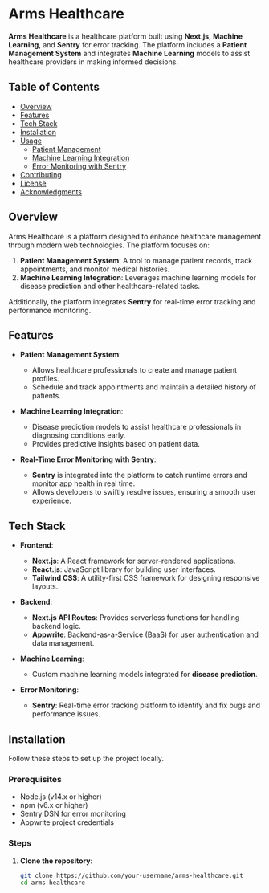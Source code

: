 # Arms Healthcare

**Arms Healthcare** is a healthcare platform built using **Next.js**, **Machine Learning**, and **Sentry** for error tracking. The platform includes a **Patient Management System** and integrates **Machine Learning** models to assist healthcare providers in making informed decisions.

## Table of Contents

- [Overview](#overview)
- [Features](#features)
- [Tech Stack](#tech-stack)
- [Installation](#installation)
- [Usage](#usage)
  - [Patient Management](#patient-management)
  - [Machine Learning Integration](#machine-learning-integration)
  - [Error Monitoring with Sentry](#error-monitoring-with-sentry)
- [Contributing](#contributing)
- [License](#license)
- [Acknowledgments](#acknowledgments)

## Overview

Arms Healthcare is a platform designed to enhance healthcare management through modern web technologies. The platform focuses on:
1. **Patient Management System**: A tool to manage patient records, track appointments, and monitor medical histories.
2. **Machine Learning Integration**: Leverages machine learning models for disease prediction and other healthcare-related tasks.

Additionally, the platform integrates **Sentry** for real-time error tracking and performance monitoring.

## Features

- **Patient Management System**: 
  - Allows healthcare professionals to create and manage patient profiles.
  - Schedule and track appointments and maintain a detailed history of patients.

- **Machine Learning Integration**: 
  - Disease prediction models to assist healthcare professionals in diagnosing conditions early.
  - Provides predictive insights based on patient data.

- **Real-Time Error Monitoring with Sentry**:
  - **Sentry** is integrated into the platform to catch runtime errors and monitor app health in real time.
  - Allows developers to swiftly resolve issues, ensuring a smooth user experience.

## Tech Stack

- **Frontend**:
  - **Next.js**: A React framework for server-rendered applications.
  - **React.js**: JavaScript library for building user interfaces.
  - **Tailwind CSS**: A utility-first CSS framework for designing responsive layouts.

- **Backend**:
  - **Next.js API Routes**: Provides serverless functions for handling backend logic.
  - **Appwrite**: Backend-as-a-Service (BaaS) for user authentication and data management.

- **Machine Learning**:
  - Custom machine learning models integrated for **disease prediction**.

- **Error Monitoring**:
  - **Sentry**: Real-time error tracking platform to identify and fix bugs and performance issues.

## Installation

Follow these steps to set up the project locally.

### Prerequisites

- Node.js (v14.x or higher)
- npm (v6.x or higher)
- Sentry DSN for error monitoring
- Appwrite project credentials

### Steps

1. **Clone the repository**:
   ```bash
   git clone https://github.com/your-username/arms-healthcare.git
   cd arms-healthcare
